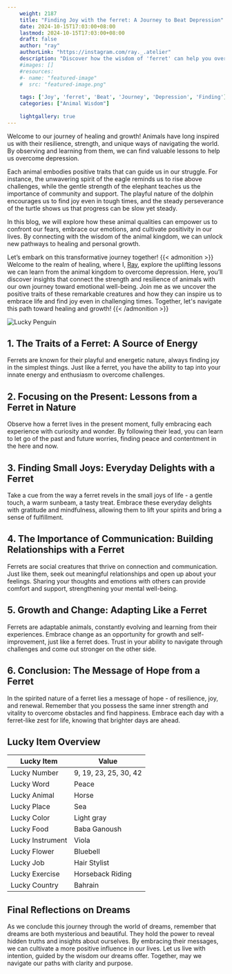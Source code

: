 ```yaml
---
    weight: 2187
    title: "Finding Joy with the ferret: A Journey to Beat Depression"  # Assuming 'title' column exists
    date: 2024-10-15T17:03:00+08:00
    lastmod: 2024-10-15T17:03:00+08:00
    draft: false
    author: "ray"
    authorLink: "https://instagram.com/ray._.atelier"
    description: "Discover how the wisdom of 'ferret' can help you overcome depression and find joy in your life journey."
    #images: []
    #resources:
    #- name: "featured-image"
    #  src: "featured-image.png"
    
    tags: ['Joy', 'ferret', 'Beat', 'Journey', 'Depression', 'Finding']
    categories: ["Animal Wisdom"]
    
    lightgallery: true
---
```

    
Welcome to our journey of healing and growth! Animals have long inspired us with their resilience, strength, and unique ways of navigating the world. By observing and learning from them, we can find valuable lessons to help us overcome depression.

Each animal embodies positive traits that can guide us in our struggle. For instance, the unwavering spirit of the eagle reminds us to rise above challenges, while the gentle strength of the elephant teaches us the importance of community and support. The playful nature of the dolphin encourages us to find joy even in tough times, and the steady perseverance of the turtle shows us that progress can be slow yet steady.

In this blog, we will explore how these animal qualities can empower us to confront our fears, embrace our emotions, and cultivate positivity in our lives. By connecting with the wisdom of the animal kingdom, we can unlock new pathways to healing and personal growth.

Let’s embark on this transformative journey together!
{{< admonition >}}
Welcome to the realm of healing, where I, [Ray](https://instagram.com/ray._.atelier), explore the uplifting lessons we can learn from the animal kingdom to overcome depression. Here, you’ll discover insights that connect the strength and resilience of animals with our own journey toward emotional well-being. Join me as we uncover the positive traits of these remarkable creatures and how they can inspire us to embrace life and find joy even in challenging times. Together, let's navigate this path toward healing and growth!
{{< /admonition >}}

![Lucky Penguin](https://cdn.pixabay.com/photo/2024/09/07/02/34/penguins-9028827_1280.jpg "Lucky Penguin")

## 1. The Traits of a Ferret: A Source of Energy
Ferrets are known for their playful and energetic nature, always finding joy in the simplest things. Just like a ferret, you have the ability to tap into your innate energy and enthusiasm to overcome challenges.

## 2. Focusing on the Present: Lessons from a Ferret in Nature
Observe how a ferret lives in the present moment, fully embracing each experience with curiosity and wonder. By following their lead, you can learn to let go of the past and future worries, finding peace and contentment in the here and now.

## 3. Finding Small Joys: Everyday Delights with a Ferret
Take a cue from the way a ferret revels in the small joys of life - a gentle touch, a warm sunbeam, a tasty treat. Embrace these everyday delights with gratitude and mindfulness, allowing them to lift your spirits and bring a sense of fulfillment.

## 4. The Importance of Communication: Building Relationships with a Ferret
Ferrets are social creatures that thrive on connection and communication. Just like them, seek out meaningful relationships and open up about your feelings. Sharing your thoughts and emotions with others can provide comfort and support, strengthening your mental well-being.

## 5. Growth and Change: Adapting Like a Ferret
Ferrets are adaptable animals, constantly evolving and learning from their experiences. Embrace change as an opportunity for growth and self-improvement, just like a ferret does. Trust in your ability to navigate through challenges and come out stronger on the other side.

## 6. Conclusion: The Message of Hope from a Ferret
In the spirited nature of a ferret lies a message of hope - of resilience, joy, and renewal. Remember that you possess the same inner strength and vitality to overcome obstacles and find happiness. Embrace each day with a ferret-like zest for life, knowing that brighter days are ahead.


## Lucky Item Overview
| Lucky Item          | Value              |
|---------------|--------------------|
| Lucky Number        | 9, 19, 23, 25, 30, 42  |
| Lucky Word          | Peace |
| Lucky Animal        | Horse |
| Lucky Place         | Sea     |
| Lucky Color         | Light gray     |
| Lucky Food          | Baba Ganoush      |
| Lucky Instrument    | Viola |
| Lucky Flower        | Bluebell    |
| Lucky Job           | Hair Stylist       |
| Lucky Exercise      | Horseback Riding  |
| Lucky Country       | Bahrain    |


##  Final Reflections on Dreams

As we conclude this journey through the world of dreams, remember that dreams are both mysterious and beautiful. They hold the power to reveal hidden truths and insights about ourselves. By embracing their messages, we can cultivate a more positive influence in our lives. Let us live with intention, guided by the wisdom our dreams offer. Together, may we navigate our paths with clarity and purpose.
